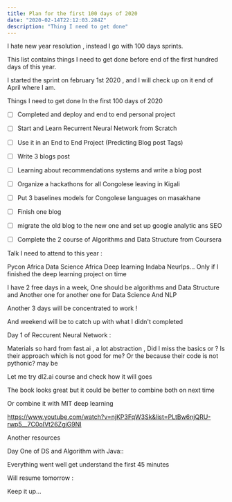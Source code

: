 ```yaml
---
title: Plan for the first 100 days of 2020
date: "2020-02-14T22:12:03.284Z"
description: "Thing I need to get done"
---
```


I hate new year resolution , instead I go with 100 days sprints.

This list contains things I need to get done before end of the first hundred days of this year.

I started the sprint on february 1st 2020 , and I will check up on it end of April where I am.

Things I need to get done In the first 100 days of 2020

- [ ] Completed and deploy and end to end personal project
- [ ] Start and Learn Recurrent Neural Network from Scratch
- [ ] Use  it in an End to End Project (Predicting Blog post Tags)
- [ ] Write 3 blogs post 
- [ ] Learning about recommendations systems and write a blog post 
- [ ] Organize a hackathons for all Congolese leaving in Kigali
- [ ] Put 3 baselines models for Congolese languages on masakhane
- [ ] Finish one blog
- [ ] migrate the old blog to the new one and set up google analytic ans SEO
- [ ] Complete the 2 course of Algorithms and Data Structure from Coursera


Talk I need to attend to this year :

Pycon Africa
Data Science Africa
Deep learning Indaba
NeurIps... Only if I finished the deep learning project on time


I have 2 free days in a week, One should be algorithms and Data Structure and Another one for another one for Data Science And NLP


Another 3 days will be concentrated to work !

And weekend will be to catch up with what I didn't completed


Day 1 of Reccurent Neural Network :

Materials so hard from fast.ai , a lot abstraction , Did I miss the basics or ?
Is their approach which is not good for me? Or the because their code is not pythonic? may be

Let me try dl2.ai course and check how it will goes

The book looks great but it could be better to combine both on next time

Or combine it with MIT deep learning 

https://www.youtube.com/watch?v=njKP3FqW3Sk&list=PLtBw6njQRU-rwp5__7C0oIVt26ZgjG9NI

Another resources

Day One of DS and Algorithm with Java::

Everything went well get understand the first 45 minutes

Will resume tomorrow :

Keep it up...
